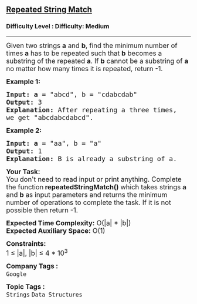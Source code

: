 <h2><a href="https://www.geeksforgeeks.org/problems/repeated-string-match--141631/1?page=13&category=Strings&sortBy=submissions">Repeated String Match</a></h2><h3>Difficulty Level : Difficulty: Medium</h3><hr><div class="problems_problem_content__Xm_eO"><p><span style="font-size: 18px;">Given two strings <strong>a</strong> and <strong>b</strong>, find the minimum number of times <strong>a</strong> has to be repeated such that <strong>b</strong> becomes a substring of the repeated <strong>a</strong>. If <strong>b</strong> cannot be a substring of <strong>a</strong> no matter how many times it is repeated, return -1.</span></p>
<p><span style="font-size: 18px;"><strong>Example 1:</strong></span></p>
<pre><span style="font-size: 18px;"><strong>Input: a</strong> = "abcd", b = "cdabcdab"</span>
<span style="font-size: 18px;"><strong>Output:</strong> 3</span>
<span style="font-size: 18px;"><strong>Explanation:</strong> After repeating a three times, 
we get "abcdabcdabcd".</span></pre>
<p><span style="font-size: 18px;"><strong>Example 2:</strong></span></p>
<pre><span style="font-size: 18px;"><strong>Input: a</strong> = "aa", b = "a"</span>
<span style="font-size: 18px;"><strong>Output:</strong> 1</span>
<span style="font-size: 18px;"><strong>Explanation:</strong> B is already a substring of a.</span>
</pre>
<p><span style="font-size: 18px;"><strong>Your Task: </strong>&nbsp;<br>You don't need to read input or print anything. Complete the function</span> <span style="font-size: 18px;"><strong>repeatedStringMatch()</strong> which takes strings <strong>a</strong> and <strong>b</strong> as input parameters and returns the minimum number of operations to complete the task. If it is not possible then return -1.</span></p>
<p><span style="font-size: 18px;"><strong>Expected Time Complexity:</strong> O(|a| * |b|)<br><strong>Expected Auxiliary Space:</strong> O(1)</span></p>
<p><span style="font-size: 18px;"><strong>Constraints:</strong><br>1 ≤ |a|, |b| ≤ 4 * 10<sup>3</sup></span></p></div><p><span style=font-size:18px><strong>Company Tags : </strong><br><code>Google</code>&nbsp;<br><p><span style=font-size:18px><strong>Topic Tags : </strong><br><code>Strings</code>&nbsp;<code>Data Structures</code>&nbsp;